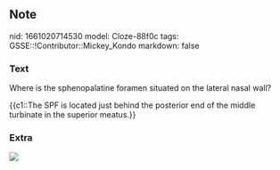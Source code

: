 ## Note
nid: 1661020714530
model: Cloze-88f0c
tags: GSSE::!Contributor::Mickey_Kondo
markdown: false

### Text
Where is the sphenopalatine foramen situated on the lateral nasal
wall?
<div>
  {{c1::The SPF is located just behind the posterior end of the
  middle turbinate in the superior meatus.}}
</div>

### Extra
<img src="SPFa.jpg">
